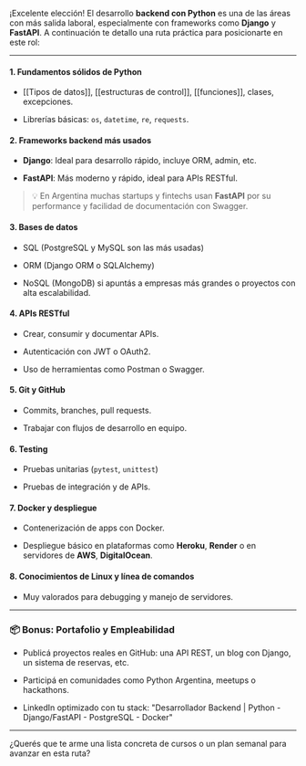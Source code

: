 ¡Excelente elección! El desarrollo **backend con Python** es una de las áreas con más salida laboral, especialmente con frameworks como **Django** y **FastAPI**. A continuación te detallo una ruta práctica para posicionarte en este rol:

---


#### 1. **Fundamentos sólidos de Python**

- [[Tipos de datos]], [[estructuras de control]], [[funciones]], clases, excepciones.
    
- Librerías básicas: `os`, `datetime`, `re`, `requests`.
    

#### 2. **Frameworks backend más usados**

- **Django**: Ideal para desarrollo rápido, incluye ORM, admin, etc.
    
- **FastAPI**: Más moderno y rápido, ideal para APIs RESTful.
    

> 💡 En Argentina muchas startups y fintechs usan **FastAPI** por su performance y facilidad de documentación con Swagger.

#### 3. **Bases de datos**

- SQL (PostgreSQL y MySQL son las más usadas)
    
- ORM (Django ORM o SQLAlchemy)
    
- NoSQL (MongoDB) si apuntás a empresas más grandes o proyectos con alta escalabilidad.
    

#### 4. **APIs RESTful**

- Crear, consumir y documentar APIs.
    
- Autenticación con JWT o OAuth2.
    
- Uso de herramientas como Postman o Swagger.
    

#### 5. **Git y GitHub**

- Commits, branches, pull requests.
    
- Trabajar con flujos de desarrollo en equipo.
    

#### 6. **Testing**

- Pruebas unitarias (`pytest`, `unittest`)
    
- Pruebas de integración y de APIs.
    

#### 7. **Docker y despliegue**

- Contenerización de apps con Docker.
    
- Despliegue básico en plataformas como **Heroku**, **Render** o en servidores de **AWS**, **DigitalOcean**.
    

#### 8. **Conocimientos de Linux y línea de comandos**

- Muy valorados para debugging y manejo de servidores.
    

---

### 📦 Bonus: Portafolio y Empleabilidad

- Publicá proyectos reales en GitHub: una API REST, un blog con Django, un sistema de reservas, etc.
    
- Participá en comunidades como Python Argentina, meetups o hackathons.
    
- LinkedIn optimizado con tu stack: "Desarrollador Backend | Python - Django/FastAPI - PostgreSQL - Docker"
    

---

¿Querés que te arme una lista concreta de cursos o un plan semanal para avanzar en esta ruta?